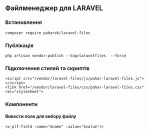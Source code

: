 ##  Файлменеджер для LARAVEL

### Встановлення
    composer require paharok/laravel-files

### Публікація
    php artisan vendor:publish --tag=laravelfiles  --force

### Підключення стилей та скриптів
    <script src="/vendor/laravel-files/js/pahar-laravel-files.js"></script>
    <link href="/vendor/laravel-files/css/pahar-laravel-files.css" rel="stylesheet">

### Компоненти
#### Вивести поле для вибору файлу
    <x-plf-field :name="$name" :value="$value"/>
